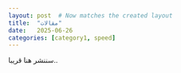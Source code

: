 ```yaml
---
layout: post  # Now matches the created layout
title:  "مقالات"
date:   2025-06-26
categories: [category1, speed]
---
```

سننشر هنا قريبا.. 